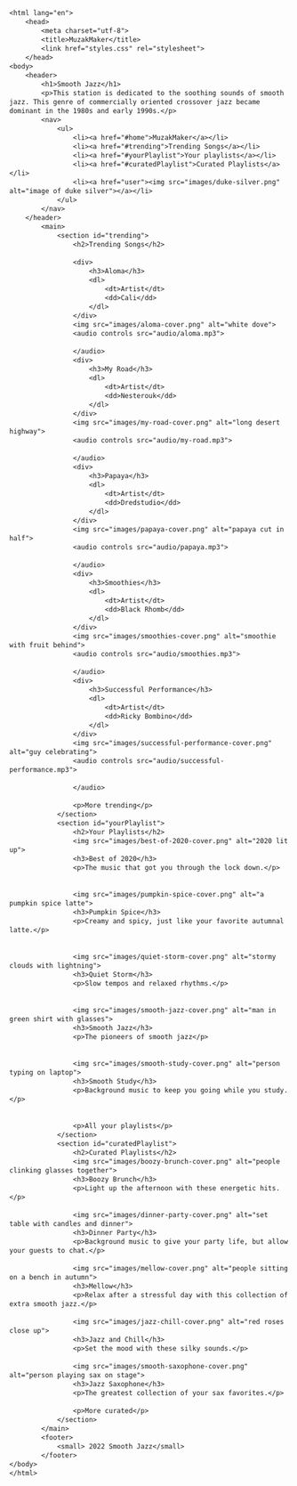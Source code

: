 <!DOCTYPE HTML>
    <html lang="en">
        <head>
            <meta charset="utf-8">
            <title>MuzakMaker</title>
            <link href="styles.css" rel="stylesheet">
        </head>
    <body>
        <header>
            <h1>Smooth Jazz</h1>
            <p>This station is dedicated to the soothing sounds of smooth jazz. This genre of commercially oriented crossover jazz became dominant in the 1980s and early 1990s.</p>
            <nav>
                <ul>
                    <li><a href="#home">MuzakMaker</a></li>
                    <li><a href="#trending">Trending Songs</a></li>
                    <li><a href="#yourPlaylist">Your playlists</a></li>
                    <li><a href="#curatedPlaylist">Curated Playlists</a></li>
                    <li><a href="user"><img src="images/duke-silver.png" alt="image of duke silver"></a></li>
                </ul>
            </nav>
        </header>
            <main>
                <section id="trending">
                    <h2>Trending Songs</h2>
                
                    <div>
                        <h3>Aloma</h3>
                        <dl>
                            <dt>Artist</dt>
                            <dd>Cali</dd>
                        </dl>   
                    </div>
                    <img src="images/aloma-cover.png" alt="white dove">
                    <audio controls src="audio/aloma.mp3">

                    </audio>
                    <div>
                        <h3>My Road</h3>
                        <dl> 
                            <dt>Artist</dt>
                            <dd>Nesterouk</dd>
                        </dl>
                    </div>
                    <img src="images/my-road-cover.png" alt="long desert highway">
                    <audio controls src="audio/my-road.mp3">
                    
                    </audio>
                    <div>
                        <h3>Papaya</h3>
                        <dl>
                            <dt>Artist</dt>
                            <dd>Dredstudio</dd>
                        </dl>
                    </div>
                    <img src="images/papaya-cover.png" alt="papaya cut in half">
                    <audio controls src="audio/papaya.mp3">

                    </audio>
                    <div>
                        <h3>Smoothies</h3>
                        <dl>
                            <dt>Artist</dt>
                            <dd>Black Rhomb</dd>
                        </dl>
                    </div>
                    <img src="images/smoothies-cover.png" alt="smoothie with fruit behind">
                    <audio controls src="audio/smoothies.mp3">

                    </audio>
                    <div>
                        <h3>Successful Performance</h3>
                        <dl>
                            <dt>Artist</dt> 
                            <dd>Ricky Bombino</dd>
                        </dl>
                    </div>
                    <img src="images/successful-performance-cover.png" alt="guy celebrating">
                    <audio controls src="audio/successful-performance.mp3">

                    </audio>
                    
                    <p>More trending</p>
                </section>
                <section id="yourPlaylist">
                    <h2>Your Playlists</h2>
                    <img src="images/best-of-2020-cover.png" alt="2020 lit up">
                    <h3>Best of 2020</h3>
                    <p>The music that got you through the lock down.</p>


                    <img src="images/pumpkin-spice-cover.png" alt="a pumpkin spice latte">
                    <h3>Pumpkin Spice</h3>
                    <p>Creamy and spicy, just like your favorite autumnal latte.</p>


                    <img src="images/quiet-storm-cover.png" alt="stormy clouds with lightning">
                    <h3>Quiet Storm</h3>
                    <p>Slow tempos and relaxed rhythms.</p> 


                    <img src="images/smooth-jazz-cover.png" alt="man in green shirt with glasses">
                    <h3>Smooth Jazz</h3>
                    <p>The pioneers of smooth jazz</p>


                    <img src="images/smooth-study-cover.png" alt="person typing on laptop">
                    <h3>Smooth Study</h3>
                    <p>Background music to keep you going while you study.</p> 


                    <p>All your playlists</p>
                </section>
                <section id="curatedPlaylist">
                    <h2>Curated Playlists</h2>
                    <img src="images/boozy-brunch-cover.png" alt="people clinking glasses together">
                    <h3>Boozy Brunch</h3>
                    <p>Light up the afternoon with these energetic hits.</p>

                    <img src="images/dinner-party-cover.png" alt="set table with candles and dinner">
                    <h3>Dinner Party</h3>
                    <p>Background music to give your party life, but allow your guests to chat.</p>

                    <img src="images/mellow-cover.png" alt="people sitting on a bench in autumn">
                    <h3>Mellow</h3>
                    <p>Relax after a stressful day with this collection of extra smooth jazz.</p>

                    <img src="images/jazz-chill-cover.png" alt="red roses close up">
                    <h3>Jazz and Chill</h3>
                    <p>Set the mood with these silky sounds.</p>

                    <img src="images/smooth-saxophone-cover.png" alt="person playing sax on stage">
                    <h3>Jazz Saxophone</h3>
                    <p>The greatest collection of your sax favorites.</p>

                    <p>More curated</p>
                </section>
            </main>
            <footer>
                <small> 2022 Smooth Jazz</small>
            </footer>
    </body>
    </html>

